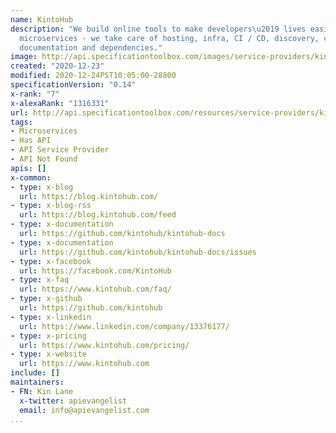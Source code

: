 ```yaml
---
name: KintoHub
description: "We build online tools to make developers\u2019 lives easier. You code
  microservices - we take care of hosting, infra, CI / CD, discovery, compatibility,
  documentation and dependencies."
image: http://api.specificationtoolbox.com/images/service-providers/kintohub.jpg
created: "2020-12-23"
modified: 2020-12-24PST10:05:00-28800
specificationVersion: "0.14"
x-rank: "7"
x-alexaRank: "1316331"
url: http://api.specificationtoolbox.com/resources/service-providers/kintohub/
tags:
- Microservices
- Has API
- API Service Provider
- API Not Found
apis: []
x-common:
- type: x-blog
  url: https://blog.kintohub.com/
- type: x-blog-rss
  url: https://blog.kintohub.com/feed
- type: x-documentation
  url: https://github.com/kintohub/kintohub-docs
- type: x-documentation
  url: https://github.com/kintohub/kintohub-docs/issues
- type: x-facebook
  url: https://facebook.com/KintoHub
- type: x-faq
  url: https://www.kintohub.com/faq/
- type: x-github
  url: https://github.com/kintohub
- type: x-linkedin
  url: https://www.linkedin.com/company/13376177/
- type: x-pricing
  url: https://www.kintohub.com/pricing/
- type: x-website
  url: https://www.kintohub.com
include: []
maintainers:
- FN: Kin Lane
  x-twitter: apievangelist
  email: info@apievangelist.com
...
```

